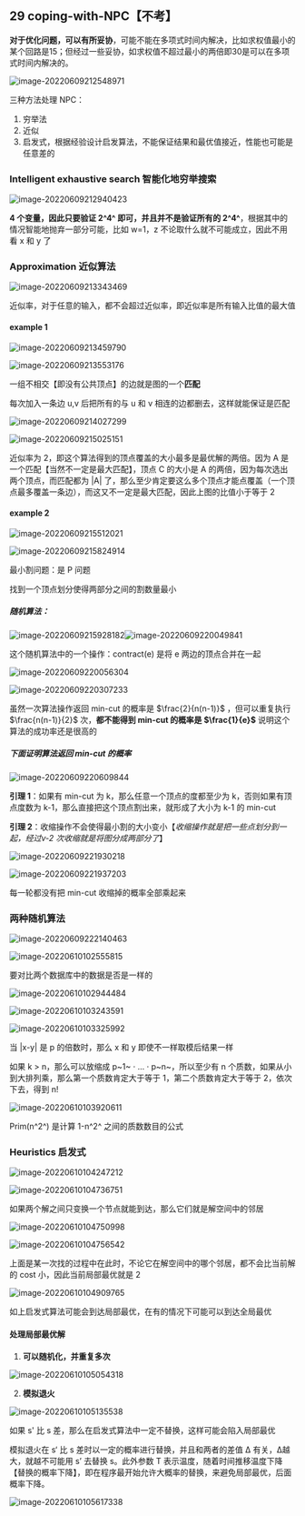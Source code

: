## 29 coping-with-NPC【不考】

**对于优化问题，可以有所妥协**，可能不能在多项式时间内解决，比如求权值最小的某个回路是15；但经过一些妥协，如求权值不超过最小的两倍即30是可以在多项式时间内解决的。

![image-20220609212548971](https://screen-shot.obs.cn-north-4.myhuaweicloud.com/image-20220609212548971.png)

三种方法处理 NPC：

1. 穷举法
2. 近似
3. 启发式，根据经验设计启发算法，不能保证结果和最优值接近，性能也可能是任意差的

### Intelligent exhaustive search 智能化地穷举搜索

![image-20220609212940423](https://screen-shot.obs.cn-north-4.myhuaweicloud.com/image-20220609212940423.png)

**4 个变量，因此只要验证 2^4^ 即可，并且并不是验证所有的 2^4^**，根据其中的情况智能地抛弃一部分可能，比如 w=1，z 不论取什么就不可能成立，因此不用看 x 和 y 了

### Approximation 近似算法

![image-20220609213343469](https://screen-shot.obs.cn-north-4.myhuaweicloud.com/image-20220609213343469.png)

近似率，对于任意的输入，都不会超过近似率，即近似率是所有输入比值的最大值

#### example 1

![image-20220609213459790](https://screen-shot.obs.cn-north-4.myhuaweicloud.com/image-20220609213459790.png)

![image-20220609213553176](https://screen-shot.obs.cn-north-4.myhuaweicloud.com/image-20220609213553176.png)

一组不相交【即没有公共顶点】的边就是图的一个**匹配**

每次加入一条边 u,v 后把所有的与 u 和 v 相连的边都删去，这样就能保证是匹配

![image-20220609214027299](https://screen-shot.obs.cn-north-4.myhuaweicloud.com/image-20220609214027299.png)

![image-20220609215025151](https://screen-shot.obs.cn-north-4.myhuaweicloud.com/image-20220609215025151.png)

近似率为 2，即这个算法得到的顶点覆盖的大小最多是最优解的两倍。因为 A 是一个匹配【当然不一定是最大匹配】，顶点 C 的大小是 A 的两倍，因为每次选出两个顶点，而匹配都为 |A| 了，那么至少肯定要这么多个顶点才能点覆盖（一个顶点最多覆盖一条边），而这又不一定是最大匹配，因此上图的比值小于等于 2

#### example 2

![image-20220609215512021](https://screen-shot.obs.cn-north-4.myhuaweicloud.com/image-20220609215512021.png)

![image-20220609215824914](https://screen-shot.obs.cn-north-4.myhuaweicloud.com/image-20220609215824914.png)

最小割问题：是 P 问题

找到一个顶点划分使得两部分之间的割数量最小

##### 随机算法：

![image-20220609215928182](https://screen-shot.obs.cn-north-4.myhuaweicloud.com/image-20220609215928182.png)![image-20220609220049841](https://screen-shot.obs.cn-north-4.myhuaweicloud.com/image-20220609220049841.png)

这个随机算法中的一个操作：contract(e) 是将 e 两边的顶点合并在一起

![image-20220609220056304](https://screen-shot.obs.cn-north-4.myhuaweicloud.com/image-20220609220056304.png)

![image-20220609220307233](https://screen-shot.obs.cn-north-4.myhuaweicloud.com/image-20220609220307233.png)

虽然一次算法操作返回 min-cut 的概率是 $\frac{2}{n(n-1)}$ ，但可以重复执行 $\frac{n(n-1)}{2}$ 次，**都不能得到 min-cut 的概率是 $\frac{1}{e}$** 说明这个算法的成功率还是很高的

##### 下面证明算法返回 min-cut 的概率

![image-20220609220609844](https://screen-shot.obs.cn-north-4.myhuaweicloud.com/image-20220609220609844.png)

**引理 1**：如果有 min-cut 为 k，那么任意一个顶点的度都至少为 k，否则如果有顶点度数为 k-1，那么直接把这个顶点割出来，就形成了大小为 k-1 的 min-cut

**引理 2**：收缩操作不会使得最小割的大小变小【*收缩操作就是把一些点划分到一起，经过v-2 次收缩就是将图分成两部分了*】

![image-20220609221930218](https://screen-shot.obs.cn-north-4.myhuaweicloud.com/image-20220609221930218.png)

![image-20220609221937203](https://screen-shot.obs.cn-north-4.myhuaweicloud.com/image-20220609221937203.png)

每一轮都没有把 min-cut 收缩掉的概率全部乘起来

### 两种随机算法

![image-20220609222140463](https://screen-shot.obs.cn-north-4.myhuaweicloud.com/image-20220609222140463.png)

![image-20220610102555815](https://screen-shot.obs.cn-north-4.myhuaweicloud.com/image-20220610102555815.png)

要对比两个数据库中的数据是否是一样的

![image-20220610102944484](https://screen-shot.obs.cn-north-4.myhuaweicloud.com/image-20220610102944484.png)

![image-20220610103243591](https://screen-shot.obs.cn-north-4.myhuaweicloud.com/image-20220610103243591.png)

![image-20220610103325992](https://screen-shot.obs.cn-north-4.myhuaweicloud.com/image-20220610103325992.png)

当 |x-y| 是 p 的倍数时，那么 x 和 y 即使不一样取模后结果一样

如果 k > n，那么可以放缩成 p~1~ · ... · p~n~，所以至少有 n 个质数，如果从小到大排列乘，那么第一个质数肯定大于等于 1，第二个质数肯定大于等于 2，依次下去，得到 n! 

![image-20220610103920611](https://screen-shot.obs.cn-north-4.myhuaweicloud.com/image-20220610103920611.png)

Prim(n^2^) 是计算 1-n^2^ 之间的质数数目的公式

### Heuristics 启发式

![image-20220610104247212](https://screen-shot.obs.cn-north-4.myhuaweicloud.com/image-20220610104247212.png)

![image-20220610104736751](https://screen-shot.obs.cn-north-4.myhuaweicloud.com/image-20220610104736751.png)

如果两个解之间只变换一个节点就能到达，那么它们就是解空间中的邻居

![image-20220610104750998](https://screen-shot.obs.cn-north-4.myhuaweicloud.com/image-20220610104750998.png)

![image-20220610104756542](https://screen-shot.obs.cn-north-4.myhuaweicloud.com/image-20220610104756542.png)

上面是某一次找的过程中在此时，不论它在解空间中的哪个邻居，都不会比当前解的 cost 小，因此当前局部最优就是 2

![image-20220610104909765](https://screen-shot.obs.cn-north-4.myhuaweicloud.com/image-20220610104909765.png)

如上启发式算法可能会到达局部最优，在有的情况下可能可以到达全局最优

#### 处理局部最优解

1.  **可以随机化，并重复多次**

![image-20220610105054318](https://screen-shot.obs.cn-north-4.myhuaweicloud.com/image-20220610105054318.png)

2. **模拟退火**

![image-20220610105135538](https://screen-shot.obs.cn-north-4.myhuaweicloud.com/image-20220610105135538.png)

如果 s' 比 s 差，那么在启发式算法中一定不替换，这样可能会陷入局部最优

模拟退火在 s‘ 比 s 差时以一定的概率进行替换，并且和两者的差值 Δ 有关，Δ越大，就越不可能用 s’ 去替换 s。此外参数 T 表示温度，随着时间推移温度下降【替换的概率下降】，即在程序最开始允许大概率的替换，来避免局部最优，后面概率下降。

![image-20220610105617338](https://screen-shot.obs.cn-north-4.myhuaweicloud.com/image-20220610105617338.png)